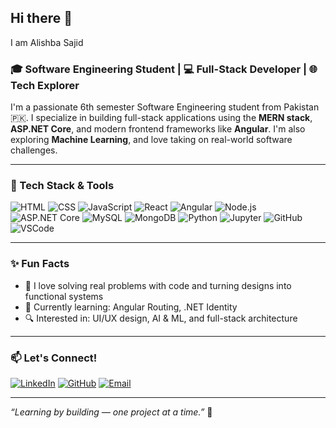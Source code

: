 ## Hi there 👋

I am Alishba Sajid

### 🎓 Software Engineering Student | 💻 Full-Stack Developer | 🌐 Tech Explorer

I'm a passionate 6th semester Software Engineering student from Pakistan 🇵🇰. I specialize in building full-stack applications using the **MERN stack**, **ASP.NET Core**, and modern frontend frameworks like **Angular**. I'm also exploring **Machine Learning**, and love taking on real-world software challenges.

---

### 🚀 Tech Stack & Tools
![HTML](https://img.shields.io/badge/Code-HTML5-orange?style=flat&logo=html5)
![CSS](https://img.shields.io/badge/Style-CSS3-blue?style=flat&logo=css3)
![JavaScript](https://img.shields.io/badge/Code-JavaScript-yellow?style=flat&logo=javascript)
![React](https://img.shields.io/badge/Framework-React-61DAFB?style=flat&logo=react)
![Angular](https://img.shields.io/badge/Framework-Angular-red?style=flat&logo=angular)
![Node.js](https://img.shields.io/badge/Backend-Node.js-339933?style=flat&logo=node.js)
![ASP.NET Core](https://img.shields.io/badge/Backend-ASP.NET_Core-blueviolet?style=flat&logo=dotnet)
![MySQL](https://img.shields.io/badge/Database-MySQL-lightblue?style=flat&logo=mysql)
![MongoDB](https://img.shields.io/badge/Database-MongoDB-47A248?style=flat&logo=mongodb)
![Python](https://img.shields.io/badge/ML-Python-3670A0?style=flat&logo=python)
![Jupyter](https://img.shields.io/badge/Tools-Jupyter-orange?style=flat&logo=jupyter)
![GitHub](https://img.shields.io/badge/Version_Control-GitHub-black?style=flat&logo=github)
![VSCode](https://img.shields.io/badge/IDE-VS_Code-007ACC?style=flat&logo=visualstudiocode)

---




### ✨ Fun Facts
- 💼 I love solving real problems with code and turning designs into functional systems
- 🌱 Currently learning: Angular Routing, .NET Identity
- 🔍 Interested in: UI/UX design, AI & ML, and full-stack architecture

---

### 📫 Let's Connect!
[![LinkedIn](https://img.shields.io/badge/LinkedIn-blue?style=flat&logo=linkedin)](https://www.linkedin.com/in/alishbasajid/)
[![GitHub](https://img.shields.io/badge/GitHub-Profile-black?style=flat&logo=github)](https://github.com/Alishba-Sajid)
[![Email](https://img.shields.io/badge/Email-Mail-blue?style=flat&logo=gmail)](mailto:alishbasajid121@gmail.com)

---

_“Learning by building — one project at a time.”_ 🚀

